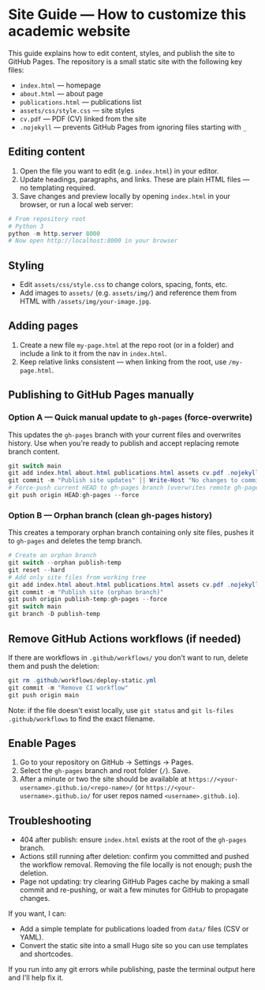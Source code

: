# Site Guide — How to customize this academic website

This guide explains how to edit content, styles, and publish the site to GitHub Pages. The repository is a small static site with the following key files:

- `index.html` — homepage
- `about.html` — about page
- `publications.html` — publications list
- `assets/css/style.css` — site styles
- `cv.pdf` — PDF (CV) linked from the site
- `.nojekyll` — prevents GitHub Pages from ignoring files starting with `_`

## Editing content

1. Open the file you want to edit (e.g. `index.html`) in your editor.
2. Update headings, paragraphs, and links. These are plain HTML files — no templating required.
3. Save changes and preview locally by opening `index.html` in your browser, or run a local web server:

```powershell
# From repository root
# Python 3
python -m http.server 8000
# Now open http://localhost:8000 in your browser
```

## Styling

- Edit `assets/css/style.css` to change colors, spacing, fonts, etc.
- Add images to `assets/` (e.g. `assets/img/`) and reference them from HTML with `/assets/img/your-image.jpg`.

## Adding pages

1. Create a new file `my-page.html` at the repo root (or in a folder) and include a link to it from the nav in `index.html`.
2. Keep relative links consistent — when linking from the root, use `/my-page.html`.

## Publishing to GitHub Pages manually

### Option A — Quick manual update to `gh-pages` (force-overwrite)

This updates the `gh-pages` branch with your current files and overwrites history. Use when you're ready to publish and accept replacing remote branch content.

```powershell
git switch main
git add index.html about.html publications.html assets cv.pdf .nojekyll
git commit -m "Publish site updates" || Write-Host "No changes to commit"
# Force-push current HEAD to gh-pages branch (overwrites remote gh-pages)
git push origin HEAD:gh-pages --force
```

### Option B — Orphan branch (clean gh-pages history)

This creates a temporary orphan branch containing only site files, pushes it to `gh-pages` and deletes the temp branch.

```powershell
# Create an orphan branch
git switch --orphan publish-temp
git reset --hard
# Add only site files from working tree
git add index.html about.html publications.html assets cv.pdf .nojekyll
git commit -m "Publish site (orphan branch)"
git push origin publish-temp:gh-pages --force
git switch main
git branch -D publish-temp
```

## Remove GitHub Actions workflows (if needed)

If there are workflows in `.github/workflows/` you don't want to run, delete them and push the deletion:

```powershell
git rm .github/workflows/deploy-static.yml
git commit -m "Remove CI workflow"
git push origin main
```

Note: if the file doesn't exist locally, use `git status` and `git ls-files .github/workflows` to find the exact filename.

## Enable Pages

1. Go to your repository on GitHub → Settings → Pages.
2. Select the `gh-pages` branch and root folder (`/`). Save.
3. After a minute or two the site should be available at `https://<your-username>.github.io/<repo-name>/` (or `https://<your-username>.github.io/` for user repos named `<username>.github.io`).

## Troubleshooting

- 404 after publish: ensure `index.html` exists at the root of the `gh-pages` branch.
- Actions still running after deletion: confirm you committed and pushed the workflow removal. Removing the file locally is not enough; push the deletion.
- Page not updating: try clearing GitHub Pages cache by making a small commit and re-pushing, or wait a few minutes for GitHub to propagate changes.

If you want, I can:
- Add a simple template for publications loaded from `data/` files (CSV or YAML).
- Convert the static site into a small Hugo site so you can use templates and shortcodes.

If you run into any git errors while publishing, paste the terminal output here and I'll help fix it.
